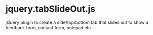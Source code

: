 jquery.tabSlideOut.js
=====================

jQuery plugin to create a side/top/bottom tab that slides out to show a feedback form, contact form, notepad etc.